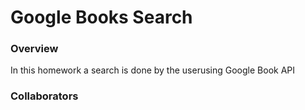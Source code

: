 # Google Books Search

### Overview

In this homework a search is done by the userusing Google Book API

### Collaborators
